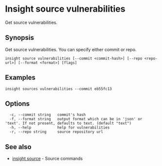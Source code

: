 # Insight source vulnerabilities

Get source vulnerabilities.

## <a id='synopsis'></a>Synopsis

Get source vulnerabilities. You can specify either commit or repo.

```
insight source vulnerabilities [--commit <commit-hash>] [--repo <repo-url>] [--format <format>] [flags]
```

## <a id='examples'></a>Examples

```
insight sources vulnerabilities --commit eb55fc13
```

## <a id='options'></a>Options

```
  -c, --commit string   commit's hash
  -f, --format string   output format which can be in 'json' or 'text'. If not present, defaults to text. (default "text")
  -h, --help            help for vulnerabilities
  -r, --repo string     source repository url
```

## <a id='see-also'></a>See also

* [insight source](insight_source.md)	 - Source commands
